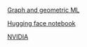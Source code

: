 [Graph and geometric ML](https://towardsdatascience.com/graph-geometric-ml-in-2024-where-we-are-and-whats-next-part-i-theory-architectures-3af5d38376e1#5903)


[Hugging face notebook](https://colab.research.google.com/drive/1pxc-ehTtnVM72-NViET_D2ZqOlpOi2LH?usp=sharing)

[NVIDIA](https://www.nvidia.com/en-us/training/?ncid=em-nurt-331245#cid=dl13_em-nurt_en-us)
